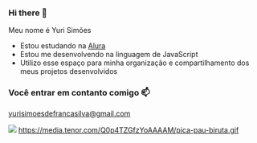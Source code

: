 ### Hi there 👋

Meu nome é Yuri Simões

- Estou estudando na [Alura](https://www.alura.com.br)
- Estou me desenvolvendo na linguagem de JavaScript
- Utilizo esse espaço para minha organização e compartilhamento dos meus projetos desenvolvidos

### Você entrar em contanto comigo 📫

yurisimoesdefrancasilva@gmail.com

![](https://media.tenor.com/Q0p4TZGfzYoAAAAM/pica-pau-biruta.gif)
https://media.tenor.com/Q0p4TZGfzYoAAAAM/pica-pau-biruta.gif
